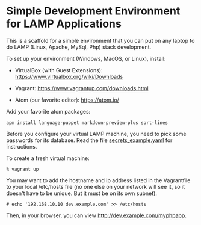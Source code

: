 # Simple Development Environment for LAMP Applications

This is a scaffold for a simple environment that you can put on any laptop to do
LAMP (Linux, Apache, MySql, Php) stack development.

To set up your environment (Windows, MacOS, or Linux), install:

- VirtualBox (with Guest Extensions):
  https://www.virtualbox.org/wiki/Downloads

- Vagrant:
  https://www.vagrantup.com/downloads.html

- Atom (our favorite editor):
  https://atom.io/

Add your favorite atom packages:

```
apm install language-puppet markdown-preview-plus sort-lines
```

Before you configure your virtual LAMP machine, you need to pick some passwords
for its database. Read the file [secrets_example.yaml](environments/vagrant/hiera/secrets_example.yaml)
for instructions.

To create a fresh virtual machine:
```
% vagrant up
```

You may want to add the hostname and ip address listed in the Vagrantfile
to your local /etc/hosts file (no one else on your network will see it,
so it doesn't have to be unique.  But it must be on its own subnet).

```
# echo '192.168.10.10 dev.example.com' >> /etc/hosts
```

Then, in your browser, you can view http://dev.example.com/myphpapp.
